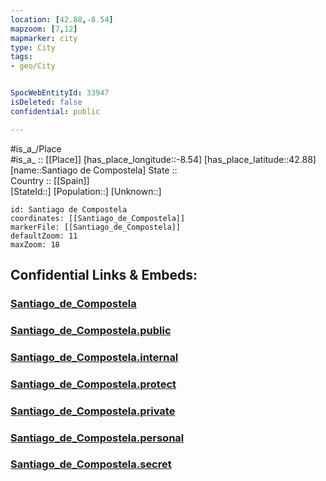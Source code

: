 ```yaml
---
location: [42.88,-8.54] 
mapzoom: [7,12] 
mapmarker: city 
type: City
tags:
- geo/City


SpocWebEntityId: 33947
isDeleted: false
confidential: public

---
```

#is_a_/Place  
#is_a_ :: [[Place]] 
[has_place_longitude::-8.54] 
[has_place_latitude::42.88] 
[name::Santiago de Compostela] 
State ::  
Country :: [[Spain]]  
[StateId::] 
[Population::] 
[Unknown::] 


```leaflet
id: Santiago de Compostela
coordinates: [[Santiago_de_Compostela]] 
markerFile: [[Santiago_de_Compostela]] 
defaultZoom: 11 
maxZoom: 18
```


## Confidential Links & Embeds: 

### [Santiago_de_Compostela](/_Standards/Earth/Continent/Europe/Europe~South/Spain/Provinces~Spain/Galicia/La_Coruña.Province/City/Santiago_de_Compostela.md) 

### [Santiago_de_Compostela.public](/_public/Earth/Continent/Europe/Europe~South/Spain/Provinces~Spain/Galicia/La_Coruña.Province/City/Santiago_de_Compostela.public.md) 

### [Santiago_de_Compostela.internal](/_internal/Earth/Continent/Europe/Europe~South/Spain/Provinces~Spain/Galicia/La_Coruña.Province/City/Santiago_de_Compostela.internal.md) 

### [Santiago_de_Compostela.protect](/_protect/Earth/Continent/Europe/Europe~South/Spain/Provinces~Spain/Galicia/La_Coruña.Province/City/Santiago_de_Compostela.protect.md) 

### [Santiago_de_Compostela.private](/_private/Earth/Continent/Europe/Europe~South/Spain/Provinces~Spain/Galicia/La_Coruña.Province/City/Santiago_de_Compostela.private.md) 

### [Santiago_de_Compostela.personal](/_personal/Earth/Continent/Europe/Europe~South/Spain/Provinces~Spain/Galicia/La_Coruña.Province/City/Santiago_de_Compostela.personal.md) 

### [Santiago_de_Compostela.secret](/_secret/Earth/Continent/Europe/Europe~South/Spain/Provinces~Spain/Galicia/La_Coruña.Province/City/Santiago_de_Compostela.secret.md)

